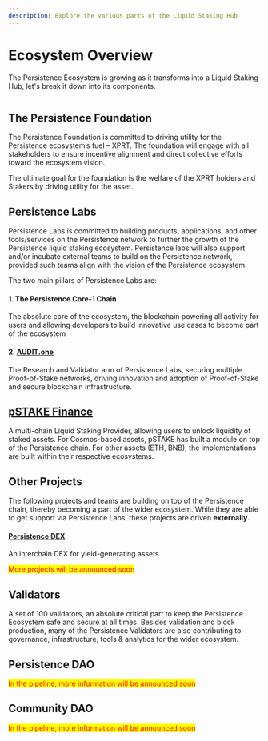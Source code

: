 ```yaml
---
description: Explore the various parts of the Liquid Staking Hub
---
```


# Ecosystem Overview

The Persistence Ecosystem is growing as it transforms into a Liquid Staking Hub, let's break it down into its components.

<figure><img src="../.gitbook/assets/Persistence Ecosystem.jpeg" alt=""><figcaption></figcaption></figure>

## The Persistence Foundation

The Persistence Foundation is committed to driving utility for the Persistence ecosystem’s fuel – XPRT. The foundation will engage with all stakeholders to ensure incentive alignment and direct collective efforts toward the ecosystem vision.

The ultimate goal for the foundation is the welfare of the XPRT holders and Stakers by driving utility for the asset.



## Persistence Labs

Persistence Labs is committed to building products, applications, and other tools/services on the Persistence network to further the growth of the Persistence liquid staking ecosystem. Persistence labs will also support and/or incubate external teams to build on the Persistence network, provided such teams align with the vision of the Persistence ecosystem.

The two main pillars of Persistence Labs are:&#x20;

#### 1. The Persistence Core-1 Chain

The absolute core of the ecosystem, the blockchain powering all activity for users and allowing developers to build innovative use cases to become part of the ecosystem

#### 2. [AUDIT.one](https://audit.one)

The Research and Validator arm of Persistence Labs, securing multiple Proof-of-Stake networks, driving innovation and adoption of Proof-of-Stake and secure blockchain infrastructure.



## [pSTAKE Finance](https://pstake.finance)

A multi-chain Liquid Staking Provider, allowing users to unlock liquidity of staked assets. For Cosmos-based assets, pSTAKE has built a module on top of the Persistence chain. For other assets (ETH, BNB), the implementations are built within their respective ecosystems.&#x20;



## Other Projects

The following projects and teams are building on top of the Persistence chain, thereby becoming a part of the wider ecosystem. While they are able to get support via Persistence Labs, these projects are driven **externally**.&#x20;

#### [Persistence DEX](https://app.persistence.one/)

An interchain DEX for yield-generating assets.

<mark style="color:red;">More projects will be announced soon</mark>



## Validators

A set of 100 validators, an absolute critical part to keep the Persistence Ecosystem safe and secure at all times. Besides validation and block production, many of the Persistence Validators are also contributing to governance, infrastructure, tools & analytics for the wider ecosystem.&#x20;



## Persistence DAO

<mark style="color:red;">In the pipeline, more information will be announced soon</mark>



## Community DAO

<mark style="color:red;">In the pipeline, more information will be announced soon</mark>





